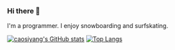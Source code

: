 ### Hi there 👋

<!--
**caosiyang/caosiyang** is a ✨ _special_ ✨ repository because its `README.md` (this file) appears on your GitHub profile.

Here are some ideas to get you started:

- 🔭 I’m currently working on ...
- 🌱 I’m currently learning ...
- 👯 I’m looking to collaborate on ...
- 🤔 I’m looking for help with ...
- 💬 Ask me about ...
- 📫 How to reach me: ...
- 😄 Pronouns: ...
- ⚡ Fun fact: ...
-->

I'm a programmer. I enjoy snowboarding and surfskating.

[![caosiyang's GitHub stats](https://github-readme-stats.vercel.app/api?username=caosiyang&show_icons=true&theme=nord)](https://github.com/anuraghazra/github-readme-stats)
[![Top Langs](https://github-readme-stats.vercel.app/api/top-langs/?username=caosiyang&hide=html&layout=compact&theme=nord)](https://github.com/anuraghazra/github-readme-stats)
